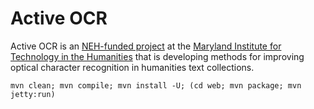 Active OCR
==========

Active OCR is an [NEH-funded project](https://securegrants.neh.gov/publicquery/main.aspx?f=1&gn=HD-51568-12)
at the [Maryland Institute for Technology in the Humanities](http://mith.umd.edu/) that is developing methods for improving
optical character recognition in humanities text collections.

```
mvn clean; mvn compile; mvn install -U; (cd web; mvn package; mvn jetty:run)
```

